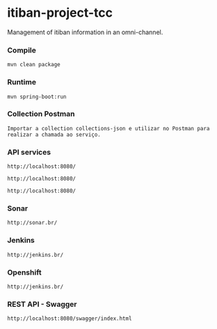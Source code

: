 # itiban-project-tcc
Management of itiban information in an omni-channel.

### Compile
```
mvn clean package
```

### Runtime
```
mvn spring-boot:run
```

### Collection Postman
```
Importar a collection collections-json e utilizar no Postman para realizar a chamada ao serviço. 
```

### API services
```
http://localhost:8080/

http://localhost:8080/

http://localhost:8080/
```

### Sonar
```
http://sonar.br/
```

### Jenkins
```
http://jenkins.br/
```

### Openshift
```
http://jenkins.br/
```

### REST API - Swagger
```
http://localhost:8080/swagger/index.html
```
